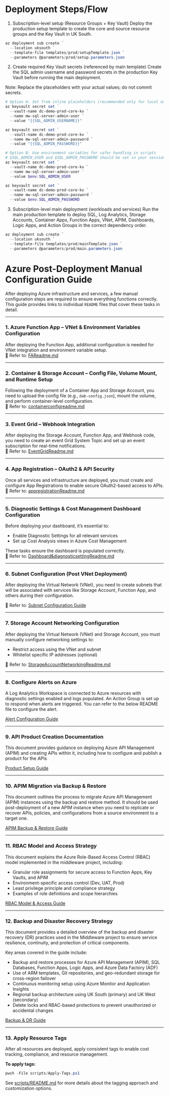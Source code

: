 # Deployment Steps/Flow

1) Subscription-level setup (Resource Groups + Key Vault)
Deploy the production setup template to create the core and source resource groups and the Key Vault in UK South.

```powershell
az deployment sub create `
  --location uksouth `
  --template-file templates/prod/setupTemplate.json `
  --parameters @parameters/prod/setup.parameters.json
```

2) Create required Key Vault secrets (referenced by main template)
Create the SQL admin username and password secrets in the production Key Vault before running the main deployment.

Note: Replace the placeholders with your actual values; do not commit secrets.

```powershell
# Option A: Set from inline placeholders (recommended only for local execution)
az keyvault secret set `
  --vault-name dc-demo-prod-core-kv `
  --name mw-sql-server-admin-user `
  --value "{{SQL_ADMIN_USERNAME}}"

az keyvault secret set `
  --vault-name dc-demo-prod-core-kv `
  --name mw-sql-server-admin-password `
  --value "{{SQL_ADMIN_PASSWORD}}"

# Option B: Use environment variables for safer handling in scripts
# $SQL_ADMIN_USER and $SQL_ADMIN_PASSWORD should be set in your session beforehand
az keyvault secret set `
  --vault-name dc-demo-prod-core-kv `
  --name mw-sql-server-admin-user `
  --value $env:SQL_ADMIN_USER

az keyvault secret set `
  --vault-name dc-demo-prod-core-kv `
  --name mw-sql-server-admin-password `
  --value $env:SQL_ADMIN_PASSWORD
```

3) Subscription-level main deployment (workloads and services)
Run the main production template to deploy SQL, Log Analytics, Storage Accounts, Container Apps, Function Apps, VNet, APIM, Dashboards, Logic Apps, and Action Groups in the correct dependency order.

```powershell
az deployment sub create `
  --location uksouth `
  --template-file templates/prod/mainTemplate.json `
  --parameters @parameters/prod/main.parameters.json
```
#  Azure Post-Deployment Manual Configuration Guide

After deploying Azure infrastructure and services, a few manual configuration steps are required to ensure everything functions correctly. This guide provides links to individual `README` files that cover these tasks in detail.

---

### 1. Azure Function App – VNet & Environment Variables Configuration

After deploying the Function App, additional configuration is needed for VNet integration and environment variable setup.  
📄 Refer to: [FAReadme.md](./ReadmeFile/FAReadme.md)

---

### 2. Container & Storage Account – Config File, Volume Mount, and Runtime Setup

Following the deployment of a Container App and Storage Account, you need to upload the config file (e.g., `dab-config.json`), mount the volume, and perform container-level configuration.  
📄 Refer to: [containerconfigreadme.md](./ReadmeFile/containerconfigreadme.md)

---

### 3. Event Grid – Webhook Integration

After deploying the Storage Account, Function App, and Webhook code, you need to create an event Grid System Topic and set up an event subscription for real-time notifications.  
📄 Refer to: [EventGridReadme.md](./ReadmeFile/EventGridReadme.md)

---

### 4. App Registration – OAuth2 & API Security

Once all services and infrastructure are deployed, you must create and configure App Registrations to enable secure OAuth2-based access to APIs.  
📄 Refer to: [appregistrationReadme.md](./ReadmeFile/appregistrationReadme.md)

---

### 5. Diagnostic Settings & Cost Management Dashboard Configuration

Before deploying your dashboard, it’s essential to:

- Enable Diagnostic Settings for all relevant services
- Set up Cost Analysis views in Azure Cost Management

These tasks ensure the dashboard is populated correctly.  
📄 Refer to: [Dashboard&diagnosticsettingReadme.md](./ReadmeFile/Dashboard%26diagnosticsettingReadme.md)

---

### 6.  Subnet Configuration (Post VNet Deployment)

After deploying the Virtual Network (VNet), you need to create subnets that will be associated with services like Storage Account, Function App, and others during their configuration.

📄 Refer to: [Subnet Configuration Guide](./ReadmeFile/subnetreadme.md)

---

### 7. Storage Account Networking Configuration

After deploying the Virtual Network (VNet) and Storage Account, you must manually configure networking settings to:

- Restrict access using the VNet and subnet
- Whitelist specific IP addresses (optional)

📄 Refer to: [StorageAccountNetworkingReadme.md](./ReadmeFile/StorageAccountNetworkingReadme.md)

---

### 8. Configure Alerts on Azure
A Log Analytics Workspace is connected to Azure resources with diagnostic settings enabled and logs populated. An Action Group is set up to respond when alerts are triggered.
You can refer to the below README file to configure the alert.

[Alert Configuration Guide](ReadmeFile/alertreadme.md)

---

### 9. API Product Creation Documentation 
This document provides guidance on deploying Azure API Management (APIM) and creating APIs within it, including how to configure and publish a product for the APIs

[Product Setup Guide](ReadmeFile/APIProductCreationReadme.md)

---

### 10. APIM Migration via Backup & Restore

This document outlines the process to migrate Azure API Management (APIM) instances using the backup and restore method. It should be used post-deployment of a new APIM instance when you need to replicate or recover APIs, policies, and configurations from a source environment to a target one.


[APIM Backup & Restore Guide](ReadmeFile/APIMBackup&RestoreReadme.md)

---
### 11. RBAC Model and Access Strategy

This document explains the Azure Role-Based Access Control (RBAC) model implemented in the middleware project, including:
- Granular role assignments for secure access to Function Apps, Key Vaults, and APIM
- Environment-specific access control (Dev, UAT, Prod)
- Least privilege principle and compliance strategy
- Examples of role definitions and scope hierarchies

[RBAC Model & Access Guide](ReadmeFile/Rbac%20readmefile.md)

---
### 12. Backup and Disaster Recovery Strategy

This document provides a detailed overview of the backup and disaster recovery (DR) practices used in the Middleware project to ensure service resilience, continuity, and protection of critical components.

Key areas covered in the guide include:

- Backup and restore processes for Azure API Management (APIM), SQL Databases, Function Apps, Logic Apps, and Azure Data Factory (ADF)
- Use of ARM templates, Git repositories, and geo-redundant storage for cross-region failover
- Continuous monitoring setup using Azure Monitor and Application Insights
- Regional backup architecture using UK South (primary) and UK West (secondary)
- Delete locks and RBAC-based protections to prevent unauthorized or accidental changes

[Backup & DR Guide](ReadmeFile/backup-disaster-recovery.md)


---

### 13. Apply Resource Tags

After all resources are deployed, apply consistent tags to enable cost tracking, compliance, and resource management.

**To apply tags:**
```powershell
pwsh -File scripts/Apply-Tags.ps1
```

See [scripts/README.md](scripts/README.md) for more details about the tagging approach and customization options.

